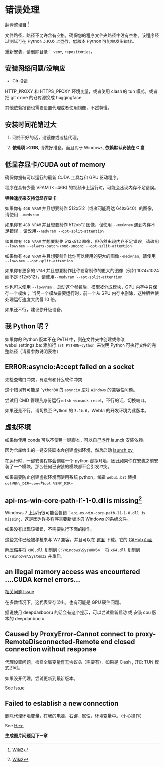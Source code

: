 # 错误处理

翻译整理自 [^3]

文件路径，路径不允许含有空格，确保您的程序文件夹路径中没有空格。该程序经过测试可在 Python 3.10.6 上运行，低版本 Python 可能会发生错误。

重新安装，请删除目录： `venv`, `repositories`。

## 安装网络问题/没响应

- Git 报错

HTTP_PROXY 和 HTTPS_PROXY 环境变量，或者使用 clash 的 tun 模式。或者把 git clone 的仓库源换成 huggingface

其他依赖报错也需要设置代理或者使用镜像，不然特慢。

## 安装时间花销过大

1. 网络不好的话，设镜像或者挂代理。

2. **依赖项 >2GB**, 请做好准备。而且对于 Windows, **依赖默认安装在 C 盘**

## 低显存显卡/CUDA out of memory

确保你拥有可以运行的最新 CUDA 工具包和 GPU 驱动程序。

程序在具有少量 VRAM (<=4GB) 的视频卡上运行时，可能会出现内存不足错误。

**牺牲速度来支持低显存显卡**

如果你有 `4GB VRAM` 并且想要制作 512x512（或者可能高达 640x640）的图像，请使用 `--medvram`

如果你有 `4GB VRAM` 并且想要制作 512x512 图像，但使用 `--medvram` 遇到内存不足错误 ，请改用`--medvram --opt-split-attention`

如果你有 `4GB VRAM` 并想要制作 512x512 图像，但仍然出现内存不足错误，请改用 `--lowvram --always-batch-cond-uncond --opt-split-attention`

如果你有 `4GB VRAM` 并且想要制作比你可以使用的更大的图像`--medvram`，请使用 `--lowvram --opt-split-attention`

如果你有更多的 `VRAM` 并且想要制作比你通常制作的更大的图像（例如 1024x1024 而不是 512x512），请使用`--medvram --opt-split-attention`.

你也可以使用 `--lowvram` ，启动这个参数后，模型被分成模块，GPU 内存中只保存一个模块； 当另一个模块需要运行时，前一个从 GPU 内存中删除，这种牺牲使处理运行速度大约慢 10 倍。

如果还不行，建议你升级设备。

## 我 Python 呢？

如果你的 Python 版本不在 PATH 中，则在文件夹中创建或修改 webui.settings.bat 添加行 `set PYTHON=python `来说明 Python 可执行文件的完整路径（请看参数说明表格）

## ERROR:asyncio:Accept failed on a socket

先检查端口冲突，有没有和什么软件冲突

这个错误有可能是 `Python38` 的 `asyncio` 库对 `Windows` 的兼容性问题。

尝试用 CMD 管理员身份运行`netsh winsock reset`，不行的话，切换端口。

如果还是不行，请切换至 Python 的 `3.10.6`，WebUi 的开发环境为此版本。

## 虚拟环境

如果你使用 conda 可以不使用一键脚本，可以自己运行 launch 安装依赖。

因为仓库给出的一键安装脚本会创建虚拟环境，然后启动 [launch.py](https://github.com/AUTOMATIC1111/stable-diffusion-webui/blob/master/launch.py)。

在运行时，一键安装程序会创建一个 python 虚拟环境，因此如果你在安装之前安装了一个模块，那么任何已安装的模块都不会引发冲突。

如果需要防止创建虚拟环境而使用系统 python，编辑 `webui.bat` 替换 `setVENV_DIR=venv`为`set VENV_DIR=`

## api-ms-win-core-path-l1-1-0.dll is missing[^3]

Windows 7 上运行很可能会报错：`api-ms-win-core-path-l1-1-0.dll is missing`，这是因为许多程序需要新版本的 Windows 的系统文件。

如果没有出现该错误，不需要执行下面的操作。

这些文件已经被移植来与 W7 兼容，并且可以在 [这里](https://github.com/nalexandru/api-ms-win-core-path-HACK/releases/download/0.3.1/api-ms-win-core-path-blender-0.3.1.zip) 下载。它的 [GitHub 页面](https://github.com/nalexandru/api-ms-win-core-path-HACK/)

解压缩并将 `x86.dll` 复制到 `C:\Windows\SysWOW64` ，将 `x64.dll` 复制到 `C:\Windows\System32` 并重启。

## an illegal memory access was encountered ....CUDA kernel errors...

[相关问题 Issue](https://github.com/AUTOMATIC1111/stable-diffusion-webui/issues/1766)

在多数情况下，这代表显存溢出，也有可能是 GPU 硬件问题。

据说使用 deepdanbooru 的话会有这个提示，可以尝试重新启动 或 安装 cpu 版本的 deepdanbooru.

## Caused by ProxyError-Cannot connect to proxy-RemoteDisconnected-Remote end closed connection without response

代理设置问题，检查全局变量有无协议头（需要有），如果是 Clash , 开启 TUN 模式即可。

如果没开代理，尝试更新到最新版本。

See [Issue](https://github.com/AUTOMATIC1111/stable-diffusion-webui/issues/491)

## Failed to establish a new connection

删除代理环境变量，在我的电脑，右键，属性，环境变量中。（小心操作）

See [Here](https://github.com/AUTOMATIC1111/stable-diffusion-webui/issues/2684)

**生成图片问题见下一章**

[^3]:[Wiki2](https://rentry.co/voldy)
